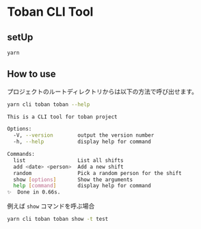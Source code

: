 # Toban CLI Tool

## setUp

```bash
yarn
```

## How to use

プロジェクトのルートディレクトリからは以下の方法で呼び出せます。

```bash
yarn cli toban toban --help
```

```bash
This is a CLI tool for toban project

Options:
  -V, --version        output the version number
  -h, --help           display help for command

Commands:
  list                 List all shifts
  add <date> <person>  Add a new shift
  random               Pick a random person for the shift
  show [options]       Show the arguments
  help [command]       display help for command
✨  Done in 0.66s.
```

例えば `show` コマンドを呼ぶ場合

```bash
yarn cli toban toban show -t test
```
